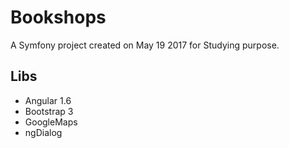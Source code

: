 Bookshops
=========

A Symfony project created on May 19 2017 for Studying purpose.

Libs
----
* Angular 1.6
* Bootstrap 3
* GoogleMaps
* ngDialog

